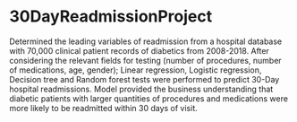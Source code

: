 # 30DayReadmissionProject
Determined the leading variables of readmission from a hospital database with 70,000 clinical patient records of diabetics from 2008-2018. After considering the relevant fields for testing (number of procedures, number of medications, age, gender); Linear regression, Logistic regression, Decision tree and Random forest tests were performed to predict 30-Day hospital readmissions. Model provided the business understanding that diabetic patients with larger quantities of procedures and medications were more likely to be readmitted within 30 days of visit.
